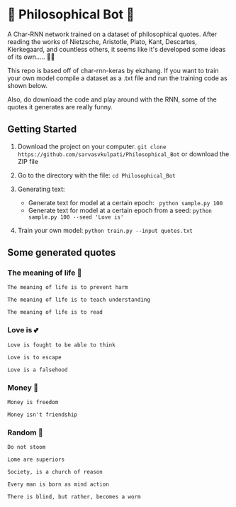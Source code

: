 # 🤖 Philosophical Bot 🤖

A Char-RNN network trained on a dataset of philosophical quotes. After reading the works of Nietzsche, Aristotle, Plato, Kant, Descartes, Kierkegaard, and countless others, it seems like it's developed some ideas of its own..... 🤖🤔

This repo is based off of char-rnn-keras by ekzhang. If you want to train your own model compile a dataset as a .txt file and run the training code as shown below.

Also, do download the code and play around with the RNN, some of the quotes it generates are really funny.


## Getting Started

1. Download the project on your computer.
`
git clone https://github.com/sarvasvkulpati/Philosophical_Bot
`
or download the ZIP file

2. Go to the directory with the file: ``` cd Philosophical_Bot ```

3. Generating text:
    - Generate text for model at a certain epoch: ``` python sample.py 100```  
    - Generate text for model at a certain epoch from a seed: ``` python sample.py 100 --seed 'Love is' ``` 


4. Train your own model: ```python train.py --input quotes.txt```

## Some generated quotes

### The meaning of life 🤔

``` The meaning of life is to prevent harm ```

``` The meaning of life is to teach understanding ```

``` The meaning of life is to read ```

### Love is 💕

``` Love is fought to be able to think ```

``` Love is to escape ```

``` Love is a falsehood ```

### Money 🤑

``` Money is freedom ```

``` Money isn't friendship ```

### Random 🔀

``` Do not stoom ```

``` Lome are superiors ```

``` Society, is a church of reason ```

``` Every man is born as mind action ```

``` There is blind, but rather, becomes a worm ```
